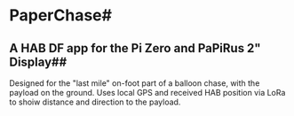# PaperChase#

## A HAB DF app for the Pi Zero and PaPiRus 2" Display##

Designed for the "last mile" on-foot part of a balloon chase, with the payload on the ground.  Uses local GPS and received HAB position via LoRa to shoiw distance and direction to the payload.


 